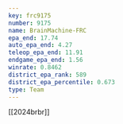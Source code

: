 ```yaml
---
key: frc9175
number: 9175
name: BrainMachine-FRC
epa_end: 17.74
auto_epa_end: 4.27
teleop_epa_end: 11.91
endgame_epa_end: 1.56
winrate: 0.8462
district_epa_rank: 589
district_epa_percentile: 0.673
type: Team
---
```

[[2024brbr]]
